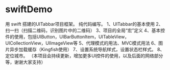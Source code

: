 # swiftDemo
用 swift 搭建的UITabbar项目框架。
纯代码编写。
1、UITabbar的基本使用
2、扫一扫（扫描二维码，识别图片中的二维码）
3、项目的全局“宏”定义
4、基本控件的使用，包括UIButton，UIBarButtonItem，UITableView，UICollectionView，UIImageView等
5、代理模式的用法、MVC模式用法
6、图片异步加载缓存（Kingfish使用）
7、设置系统导航样式，设置状态栏样式。
8、定位城市。
（本项目会持续更新，增加更多UI控件的使用，以及后面的网络部分等，谢谢大家支持）
